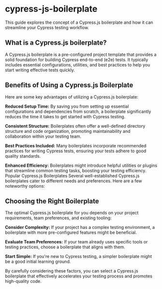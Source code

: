 # cypress-js-boilerplate

This guide explores the concept of a Cypress.js boilerplate and how it can streamline your Cypress testing workflow.

## What is a Cypress.js boilerplate?

A Cypress.js boilerplate is a pre-configured project template that provides a solid foundation for building Cypress end-to-end (e2e) tests. It typically includes essential configurations, utilities, and best practices to help you start writing effective tests quickly.

## Benefits of Using a Cypress.js Boilerplate

Here are some key advantages of utilizing a Cypress.js boilerplate:

**Reduced Setup Time:** By saving you from setting up essential configurations and dependencies from scratch, a boilerplate significantly reduces the time it takes to get started with Cypress testing.

**Consistent Structure:** Boilerplates often offer a well-defined directory structure and code organization, promoting maintainability and collaboration within your testing team.

**Best Practices Included:** Many boilerplates incorporate recommended practices for writing Cypress tests, ensuring your tests adhere to good quality standards.

**Enhanced Efficiency:** Boilerplates might introduce helpful utilities or plugins that streamline common testing tasks, boosting your testing efficiency.
Popular Cypress.js Boilerplates
Several well-established Cypress.js boilerplates cater to different needs and preferences. Here are a few noteworthy options:

## Choosing the Right Boilerplate

The optimal Cypress.js boilerplate for you depends on your project requirements, team preferences, and existing tooling:

**Consider Complexity:** If your project has a complex testing environment, a boilerplate with more pre-configured features might be beneficial.

**Evaluate Team Preferences:** If your team already uses specific tools or testing practices, choose a boilerplate that aligns with them.

**Start Simple:** If you're new to Cypress testing, a simpler boilerplate might be a good initial learning ground.

By carefully considering these factors, you can select a Cypress.js boilerplate that effectively accelerates your testing process and promotes high-quality code.
